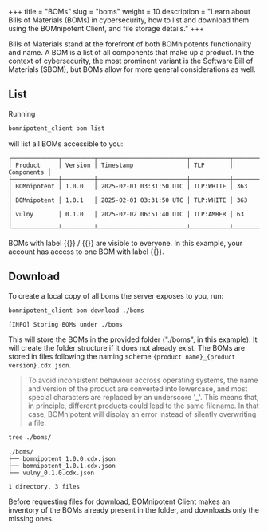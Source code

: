 +++
title = "BOMs"
slug = "boms"
weight = 10
description = "Learn about Bills of Materials (BOMs) in cybersecurity, how to list and download them using the BOMnipotent Client, and file storage details."
+++

Bills of Materials stand at the forefront of both BOMnipotents functionality and name. A BOM is a list of all components that make up a product. In the context of cybersecurity, the most prominent variant is the Software Bill of Materials (SBOM), but BOMs allow for more general considerations as well.

## List

Running
```bash
bomnipotent_client bom list
```
will list all BOMs accessible to you:
``` {wrap="false" title="output"}
╭─────────────┬─────────┬─────────────────────────┬───────────┬────────────╮
│ Product     │ Version │ Timestamp               │ TLP       │ Components │
├─────────────┼─────────┼─────────────────────────┼───────────┼────────────┤
│ BOMnipotent │ 1.0.0   │ 2025-02-01 03:31:50 UTC │ TLP:WHITE │ 363        │
│ BOMnipotent │ 1.0.1   │ 2025-02-01 03:31:50 UTC │ TLP:WHITE │ 363        │
│ vulny       │ 0.1.0   │ 2025-02-02 06:51:40 UTC │ TLP:AMBER │ 63         │
╰─────────────┴─────────┴─────────────────────────┴───────────┴────────────╯
```

BOMs with label {{<tlp-white>}} / {{<tlp-clear>}} are visible to everyone. In this example, your account has access to one BOM with label {{<tlp-amber>}}.

## Download

To create a local copy of all boms the server exposes to you, run:
```bash
bomnipotent_client bom download ./boms
```
```
[INFO] Storing BOMs under ./boms
```

This will store the BOMs in the provided folder ("./boms", in this example). It will create the folder structure if it does not already exist. The BOMs are stored in files following the naming scheme `{product name}_{product version}.cdx.json`.

> To avoid inconsistent behaviour accross operating systems, the name and version of the product are converted into lowercase, and most special characters are replaced by an underscore '_'. This means that, in principle, different products could lead to the same filename. In that case, BOMnipotent will display an error instead of silently overwriting a file.


```bash
tree ./boms/
```
``` {wrap="false" title="output"}
./boms/
├── bomnipotent_1.0.0.cdx.json
├── bomnipotent_1.0.1.cdx.json
└── vulny_0.1.0.cdx.json

1 directory, 3 files
```

Before requesting files for download, BOMnipotent Client makes an inventory of the BOMs already present in the folder, and downloads only the missing ones.
